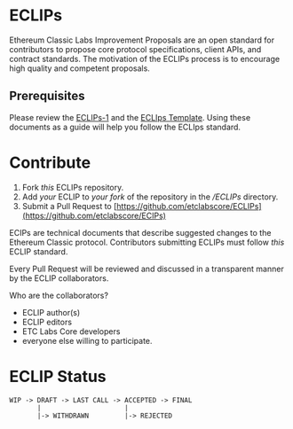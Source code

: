 # ECLIPs

Ethereum Classic Labs Improvement Proposals are an open standard for contributors to propose core protocol specifications, client APIs, and contract standards. The motivation of the ECLIPs process is to encourage high quality and competent proposals.

## Prerequisites

Please review the [ECLIPs-1](ECLIPs/ECLIPs-1.md) and the [ECLIps Template](ECLIPss/ECLIPs-template.md). Using these documents as a guide will help you follow the ECLIps standard.

# Contribute

1. Fork _this_ ECLIPs repository.
2. Add _your_ ECLIP to _your fork_ of the repository in the _/ECLIPs_ directory.
3. Submit a Pull Request to [https://github.com/etclabscore/ECLIPs](https://github.com/etclabscore/ECIPs)

ECIPs are technical documents that describe suggested changes to the Ethereum Classic protocol. Contributors submitting ECLIPs must follow _this_ ECLIP standard.

Every Pull Request will be reviewed and discussed in a transparent manner by the ECLIP collaborators.

Who are the collaborators?
- ECLIP author(s)
- ECLIP editors
- ETC Labs Core developers
- everyone else willing to participate.

# ECLIP Status

```
WIP -> DRAFT -> LAST CALL -> ACCEPTED -> FINAL
       |                     |
       |-> WITHDRAWN         |-> REJECTED
```
